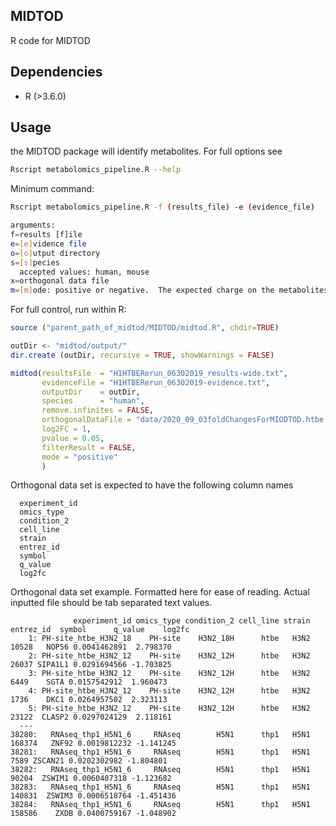 ## MIDTOD
R code for MIDTOD

## Dependencies
- R (>3.6.0)  

## Usage
the MIDTOD package will identify metabolites. For full options see

```bash
Rscript metabolomics_pipeline.R --help
```

Minimum command:
```bash
Rscript metabolomics_pipeline.R -f (results_file) -e (evidence_file)

arguments:
f=results [f]ile
e=[e]vidence file
o=[o]utput directory
s=[s]pecies
  accepted values: human, mouse
x=orthogonal data file
m=[m]ode: positive or negative.  The expected charge on the metabolites in MS
```
  
For full control, run within R:

```R
source ("parent_path_of_midtod/MIDTOD/midtod.R", chdir=TRUE)

outDir <- "midtod/output/"
dir.create (outDir, recursive = TRUE, showWarnings = FALSE)

midtod(resultsFile  = "H1HTBERerun_06302019_results-wide.txt",
       evidenceFile = "H1HTBERerun_06302019-evidence.txt",
       outputDir    = outDir,
       species      = "human",
       remove.infinites = FALSE,
       orthogonalDataFile = "data/2020_09_03foldChangesForMIODTOD.htbe.thp1.tsv.gz",
       log2FC = 1,
       pvalue = 0.05,
       filterResult = FALSE,
       mode = "positive"
       )

```

Orthogonal data set is expected to have the following column names

```
  experiment_id
  omics_type
  condition_2
  cell_line
  strain
  entrez_id
  symbol
  q_value
  log2fc
```

Orthogonal data set example. Formatted here for ease of reading.  Actual inputted file should be tab separated text values.
```
              experiment_id omics_type condition_2 cell_line strain entrez_id  symbol      q_value    log2fc
    1: PH-site_htbe_H3N2_18    PH-site    H3N2_18H      htbe   H3N2     10528   NOP56 0.0041462891  2.798370
    2: PH-site_htbe_H3N2_12    PH-site    H3N2_12H      htbe   H3N2     26037 SIPA1L1 0.0291694566 -1.703825
    3: PH-site_htbe_H3N2_12    PH-site    H3N2_12H      htbe   H3N2      6449    SGTA 0.0157542912  1.960473
    4: PH-site_htbe_H3N2_12    PH-site    H3N2_12H      htbe   H3N2      1736    DKC1 0.0264957502  2.323113
    5: PH-site_htbe_H3N2_12    PH-site    H3N2_12H      htbe   H3N2     23122  CLASP2 0.0297024129  2.118161
  ---                                                                                                      
38280:   RNAseq_thp1_H5N1_6     RNAseq        H5N1      thp1   H5N1    168374   ZNF92 0.0019812232 -1.141245
38281:   RNAseq_thp1_H5N1_6     RNAseq        H5N1      thp1   H5N1      7589 ZSCAN21 0.0202302982 -1.804801
38282:   RNAseq_thp1_H5N1_6     RNAseq        H5N1      thp1   H5N1     90204  ZSWIM1 0.0060407318 -1.123682
38283:   RNAseq_thp1_H5N1_6     RNAseq        H5N1      thp1   H5N1    140831  ZSWIM3 0.0006518764 -1.451436
38284:   RNAseq_thp1_H5N1_6     RNAseq        H5N1      thp1   H5N1    158586    ZXDB 0.0400759167 -1.048902
```


